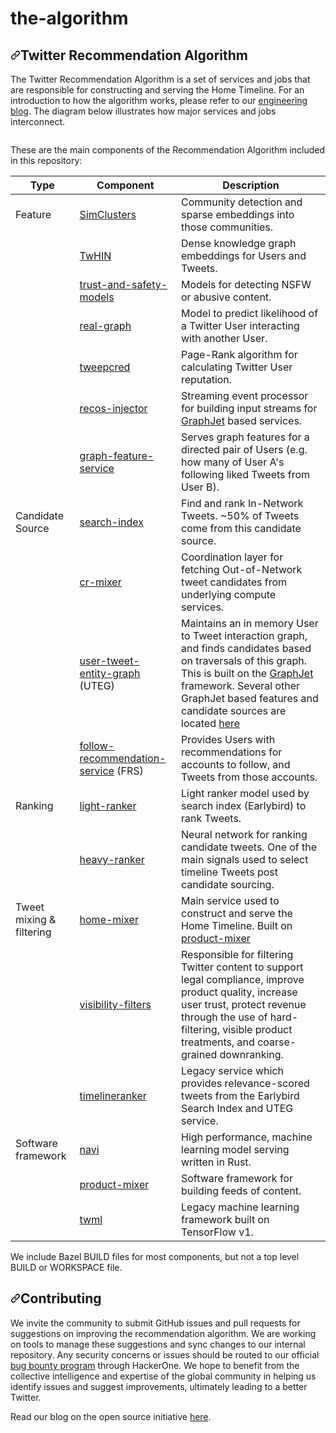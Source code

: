 # the-algorithm
<article class="markdown-body entry-content container-lg" itemprop="text"><h1 tabindex="-1" dir="auto"><a id="user-content-twitter-recommendation-algorithm" class="anchor" aria-hidden="true" href="#twitter-recommendation-algorithm"><svg class="octicon octicon-link" viewBox="0 0 16 16" version="1.1" width="16" height="16" aria-hidden="true"><path d="m7.775 3.275 1.25-1.25a3.5 3.5 0 1 1 4.95 4.95l-2.5 2.5a3.5 3.5 0 0 1-4.95 0 .751.751 0 0 1 .018-1.042.751.751 0 0 1 1.042-.018 1.998 1.998 0 0 0 2.83 0l2.5-2.5a2.002 2.002 0 0 0-2.83-2.83l-1.25 1.25a.751.751 0 0 1-1.042-.018.751.751 0 0 1-.018-1.042Zm-4.69 9.64a1.998 1.998 0 0 0 2.83 0l1.25-1.25a.751.751 0 0 1 1.042.018.751.751 0 0 1 .018 1.042l-1.25 1.25a3.5 3.5 0 1 1-4.95-4.95l2.5-2.5a3.5 3.5 0 0 1 4.95 0 .751.751 0 0 1-.018 1.042.751.751 0 0 1-1.042.018 1.998 1.998 0 0 0-2.83 0l-2.5 2.5a1.998 1.998 0 0 0 0 2.83Z"></path></svg></a>Twitter Recommendation Algorithm</h1>
<p dir="auto">The Twitter Recommendation Algorithm is a set of services and jobs that are responsible for constructing and serving the
Home Timeline. For an introduction to how the algorithm works, please refer to our <a href="https://blog.twitter.com/engineering/en_us/topics/open-source/2023/twitter-recommendation-algorithm" rel="nofollow">engineering blog</a>. The
diagram below illustrates how major services and jobs interconnect.</p>
<p dir="auto"><a target="_blank" rel="noopener noreferrer" href="/twitter/the-algorithm/blob/main/docs/system-diagram.png"><img src="/twitter/the-algorithm/raw/main/docs/system-diagram.png" alt="" style="max-width: 100%;"></a></p>
<p dir="auto">These are the main components of the Recommendation Algorithm included in this repository:</p>
<table>
<thead>
<tr>
<th>Type</th>
<th>Component</th>
<th>Description</th>
</tr>
</thead>
<tbody>
<tr>
<td>Feature</td>
<td><a href="/twitter/the-algorithm/blob/main/src/scala/com/twitter/simclusters_v2/README.md">SimClusters</a></td>
<td>Community detection and sparse embeddings into those communities.</td>
</tr>
<tr>
<td></td>
<td><a href="https://github.com/twitter/the-algorithm-ml/blob/main/projects/twhin/README.md">TwHIN</a></td>
<td>Dense knowledge graph embeddings for Users and Tweets.</td>
</tr>
<tr>
<td></td>
<td><a href="/twitter/the-algorithm/blob/main/trust_and_safety_models/README.md">trust-and-safety-models</a></td>
<td>Models for detecting NSFW or abusive content.</td>
</tr>
<tr>
<td></td>
<td><a href="/twitter/the-algorithm/blob/main/src/scala/com/twitter/interaction_graph/README.md">real-graph</a></td>
<td>Model to predict likelihood of a Twitter User interacting with another User.</td>
</tr>
<tr>
<td></td>
<td><a href="/twitter/the-algorithm/blob/main/src/scala/com/twitter/graph/batch/job/tweepcred/README">tweepcred</a></td>
<td>Page-Rank algorithm for calculating Twitter User reputation.</td>
</tr>
<tr>
<td></td>
<td><a href="/twitter/the-algorithm/blob/main/recos-injector/README.md">recos-injector</a></td>
<td>Streaming event processor for building input streams for <a href="https://github.com/twitter/GraphJet">GraphJet</a> based services.</td>
</tr>
<tr>
<td></td>
<td><a href="/twitter/the-algorithm/blob/main/graph-feature-service/README.md">graph-feature-service</a></td>
<td>Serves graph features for a directed pair of Users (e.g. how many of User A's following liked Tweets from User B).</td>
</tr>
<tr>
<td>Candidate Source</td>
<td><a href="/twitter/the-algorithm/blob/main/src/java/com/twitter/search/README.md">search-index</a></td>
<td>Find and rank In-Network Tweets. ~50% of Tweets come from this candidate source.</td>
</tr>
<tr>
<td></td>
<td><a href="/twitter/the-algorithm/blob/main/cr-mixer/README.md">cr-mixer</a></td>
<td>Coordination layer for fetching Out-of-Network tweet candidates from underlying compute services.</td>
</tr>
<tr>
<td></td>
<td><a href="/twitter/the-algorithm/blob/main/src/scala/com/twitter/recos/user_tweet_entity_graph/README.md">user-tweet-entity-graph</a> (UTEG)</td>
<td>Maintains an in memory User to Tweet interaction graph, and finds candidates based on traversals of this graph. This is built on the <a href="https://github.com/twitter/GraphJet">GraphJet</a> framework. Several other GraphJet based features and candidate sources are located <a href="/twitter/the-algorithm/blob/main/src/scala/com/twitter/recos">here</a></td>
</tr>
<tr>
<td></td>
<td><a href="/twitter/the-algorithm/blob/main/follow-recommendations-service/README.md">follow-recommendation-service</a> (FRS)</td>
<td>Provides Users with recommendations for accounts to follow, and Tweets from those accounts.</td>
</tr>
<tr>
<td>Ranking</td>
<td><a href="/twitter/the-algorithm/blob/main/src/python/twitter/deepbird/projects/timelines/scripts/models/earlybird/README.md">light-ranker</a></td>
<td>Light ranker model used by search index (Earlybird) to rank Tweets.</td>
</tr>
<tr>
<td></td>
<td><a href="https://github.com/twitter/the-algorithm-ml/blob/main/projects/home/recap/README.md">heavy-ranker</a></td>
<td>Neural network for ranking candidate tweets. One of the main signals used to select timeline Tweets post candidate sourcing.</td>
</tr>
<tr>
<td>Tweet mixing &amp; filtering</td>
<td><a href="/twitter/the-algorithm/blob/main/home-mixer/README.md">home-mixer</a></td>
<td>Main service used to construct and serve the Home Timeline. Built on <a href="/twitter/the-algorithm/blob/main/product-mixer/README.md">product-mixer</a></td>
</tr>
<tr>
<td></td>
<td><a href="/twitter/the-algorithm/blob/main/visibilitylib/README.md">visibility-filters</a></td>
<td>Responsible for filtering Twitter content to support legal compliance, improve product quality, increase user trust, protect revenue through the use of hard-filtering, visible product treatments, and coarse-grained downranking.</td>
</tr>
<tr>
<td></td>
<td><a href="/twitter/the-algorithm/blob/main/timelineranker/README.md">timelineranker</a></td>
<td>Legacy service which provides relevance-scored tweets from the Earlybird Search Index and UTEG service.</td>
</tr>
<tr>
<td>Software framework</td>
<td><a href="/twitter/the-algorithm/blob/main/navi/navi/README.md">navi</a></td>
<td>High performance, machine learning model serving written in Rust.</td>
</tr>
<tr>
<td></td>
<td><a href="/twitter/the-algorithm/blob/main/product-mixer/README.md">product-mixer</a></td>
<td>Software framework for building feeds of content.</td>
</tr>
<tr>
<td></td>
<td><a href="/twitter/the-algorithm/blob/main/twml/README.md">twml</a></td>
<td>Legacy machine learning framework built on TensorFlow v1.</td>
</tr>
</tbody>
</table>
<p dir="auto">We include Bazel BUILD files for most components, but not a top level BUILD or WORKSPACE file.</p>
<h2 tabindex="-1" dir="auto"><a id="user-content-contributing" class="anchor" aria-hidden="true" href="#contributing"><svg class="octicon octicon-link" viewBox="0 0 16 16" version="1.1" width="16" height="16" aria-hidden="true"><path d="m7.775 3.275 1.25-1.25a3.5 3.5 0 1 1 4.95 4.95l-2.5 2.5a3.5 3.5 0 0 1-4.95 0 .751.751 0 0 1 .018-1.042.751.751 0 0 1 1.042-.018 1.998 1.998 0 0 0 2.83 0l2.5-2.5a2.002 2.002 0 0 0-2.83-2.83l-1.25 1.25a.751.751 0 0 1-1.042-.018.751.751 0 0 1-.018-1.042Zm-4.69 9.64a1.998 1.998 0 0 0 2.83 0l1.25-1.25a.751.751 0 0 1 1.042.018.751.751 0 0 1 .018 1.042l-1.25 1.25a3.5 3.5 0 1 1-4.95-4.95l2.5-2.5a3.5 3.5 0 0 1 4.95 0 .751.751 0 0 1-.018 1.042.751.751 0 0 1-1.042.018 1.998 1.998 0 0 0-2.83 0l-2.5 2.5a1.998 1.998 0 0 0 0 2.83Z"></path></svg></a>Contributing</h2>
<p dir="auto">We invite the community to submit GitHub issues and pull requests for suggestions on improving the recommendation algorithm. We are working on tools to manage these suggestions and sync changes to our internal repository. Any security concerns or issues should be routed to our official <a href="https://hackerone.com/twitter" rel="nofollow">bug bounty program</a> through HackerOne. We hope to benefit from the collective intelligence and expertise of the global community in helping us identify issues and suggest improvements, ultimately leading to a better Twitter.</p>
<p dir="auto">Read our blog on the open source initiative <a href="https://blog.twitter.com/en_us/topics/company/2023/a-new-era-of-transparency-for-twitter" rel="nofollow">here</a>.</p>
</article>

